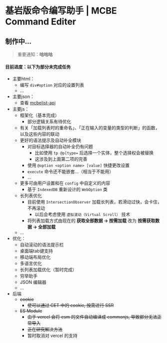 # 基岩版命令编写助手 | MCBE Command Editer

## 制作中...

> 重要通知：**咕咕咕**

#### 目前进度：以下为部分未完成任务

- 主要html：
    - 编写 `div#option` 对应的设置列表
    - ...
- 主要json：
    - 查看 [mcbelist-api](https://github.com/PFiS1737/mcbelist-api)
- 主要js：
    - 框架化（基本完成）
        - 部分逻辑关系有待优化
    - 有关「加载列表时的重命名」、「正在输入的变量的类型的判断」的函数，以及这些内容的联动
    - 更好的语法提示及自动补全模块
        - 对目标选择器的自动补全仍有问题
            - 比如使用 `tp @p[type=` 后选择一个实体，整个选择权会被替换
            - 这涉及到上面第二项的完善
        - 使用 `@option <option name> [value]` 快捷更改设置
        - `execute` 命令还不能嵌套...（相当于不能用）
        - ...
    - 更多可由用户设置和在 `config` 中自定义的内容
        - 基于 `IndexedDB` 重新设计的 `WebOption` 类
    - 长列表优化
        - 目前使用 `IntersectionObserver` 加载长列表，若滑动过快，会卡住，不再滚动
            - 以后会考虑使用 `虚拟滚动（Virtual Scroll）` 技术
        - 将列表加载方式由现在的 **获取全部数据 -> 按需加载** 改为 **按需获取数据 -> 全部加载**
    - ...
- 优化：
    - 自动滚动的语法提示栏
    - 桌面端tab键支持
    - 移动端布局优化
    - 多语言优化
    - 长列表加载优化（暂时完成）
    - 穷举助手
    - JSON 编辑器
    - ...
- 后端
    - ~~cookie~~
        - ~~使可以通过 GET 中的 cookie, 按需进行 SSR~~
    - ~~ES Module~~
        - ~~由于 vercel 会将 esm 的文件自动编译成 commonjs, 导致部分无法正常导入~~
        - ~~正在研究解决方法~~
        - 暂时取消对 vercel 的支持